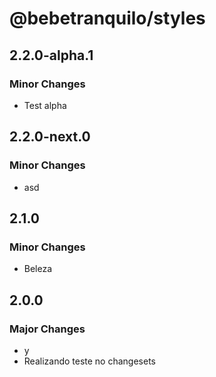 # @bebetranquilo/styles

## 2.2.0-alpha.1

### Minor Changes

- Test alpha

## 2.2.0-next.0

### Minor Changes

- asd

## 2.1.0

### Minor Changes

- Beleza

## 2.0.0

### Major Changes

- y
- Realizando teste no changesets
